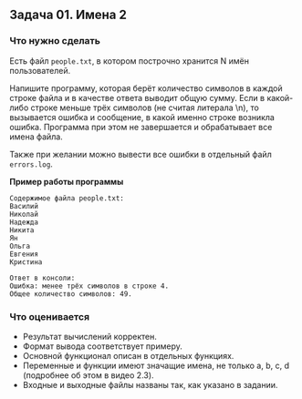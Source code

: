 ## Задача 01. Имена 2
### Что нужно сделать
Есть файл `people.txt`, в котором построчно хранится N имён пользователей.

Напишите программу, которая берёт количество символов в каждой строке файла
и в качестве ответа выводит общую сумму. Если в какой-либо строке меньше трёх символов
(не считая литерала \n), то вызывается ошибка и сообщение, в какой именно строке возникла ошибка.
Программа при этом не завершается и обрабатывает все имена файла.

Также при желании можно вывести все ошибки в отдельный файл `errors.log`.

**Пример работы программы**
```
Содержимое файла people.txt:
Василий
Николай
Надежда
Никита
Ян
Ольга
Евгения
Кристина

Ответ в консоли:
Ошибка: менее трёх символов в строке 4.
Общее количество символов: 49.
```
### Что оценивается
- Результат вычислений корректен.
- Формат вывода соответствует примеру.
- Основной функционал описан в отдельных функциях.
- Переменные и функции имеют значащие имена, не только a, b, c, d (подробнее об этом в видео 2.3).
- Входные и выходные файлы названы так, как указано в задании.
